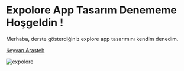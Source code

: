 # Expolore App Tasarım Denememe Hoşgeldin !

Merhaba, derste gösterdiğiniz explore app tasarımını kendim denedim.






[Keyvan Arasteh](https://github.com/keyvanarasteh)













![expolore](https://github.com/Talhak10/yt-music/assets/148802534/9ec2f8ef-bdf6-493f-a9a2-badd670ef89d)
